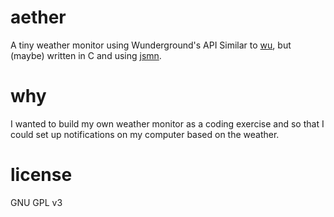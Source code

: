 # aether
A tiny weather monitor using Wunderground's API
Similar to [wu](https://github.com/sramsay/wu), but (maybe) written in C and using [jsmn](https://github.com/zserge/jsmn/).
# why
I wanted to build my own weather monitor as a coding exercise and so that I could set up notifications on my computer based on the weather.
# license
GNU GPL v3
